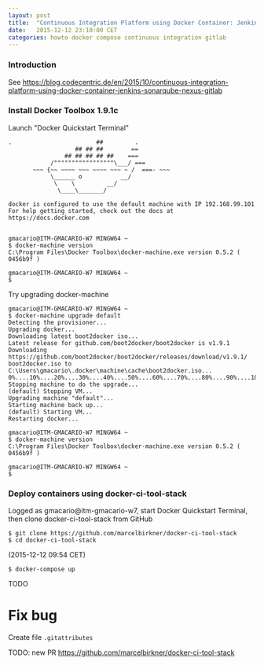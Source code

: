 ```yaml
---
layout: post
title:  "Continuous Integration Platform using Docker Container: Jenkins, SonarQube, Nexus, GitLab"
date:   2015-12-12 23:10:00 CET
categories: howto docker compose continuous integration gitlab
---
```


### Introduction

See <https://blog.codecentric.de/en/2015/10/continuous-integration-platform-using-docker-container-jenkins-sonarqube-nexus-gitlab>

### Install Docker Toolbox 1.9.1c

Launch "Docker Quickstart Terminal"

```
.                        ##         .
                   ## ## ##        ==
                ## ## ## ## ##    ===
            /"""""""""""""""""\___/ ===
       ~~~ {~~ ~~~~ ~~~ ~~~~ ~~~ ~ /  ===- ~~~
            \______ o           __/
             \    \         __/
              \____\_______/

docker is configured to use the default machine with IP 192.168.99.101
For help getting started, check out the docs at https://docs.docker.com


gmacario@ITM-GMACARIO-W7 MINGW64 ~
$ docker-machine version
C:\Program Files\Docker Toolbox\docker-machine.exe version 0.5.2 ( 0456b9f )

gmacario@ITM-GMACARIO-W7 MINGW64 ~
$
```

Try upgrading docker-machine

```
gmacario@ITM-GMACARIO-W7 MINGW64 ~
$ docker-machine upgrade default
Detecting the provisioner...
Upgrading docker...
Downloading latest boot2docker iso...
Latest release for github.com/boot2docker/boot2docker is v1.9.1
Downloading https://github.com/boot2docker/boot2docker/releases/download/v1.9.1/
boot2docker.iso to C:\Users\gmacario\.docker\machine\cache\boot2docker.iso...
0%....10%....20%....30%....40%....50%....60%....70%....80%....90%....100%
Stopping machine to do the upgrade...
(default) Stopping VM...
Upgrading machine "default"...
Starting machine back up...
(default) Starting VM...
Restarting docker...

gmacario@ITM-GMACARIO-W7 MINGW64 ~
$ docker-machine version
C:\Program Files\Docker Toolbox\docker-machine.exe version 0.5.2 ( 0456b9f )

gmacario@ITM-GMACARIO-W7 MINGW64 ~
$
```

### Deploy containers using docker-ci-tool-stack

Logged as gmacario@itm-gmacario-w7, start Docker Quickstart Terminal, then clone docker-ci-tool-stack from GitHub

```
$ git clone https://github.com/marcelbirkner/docker-ci-tool-stack
$ cd docker-ci-tool-stack
```

(2015-12-12 09:54 CET)

```
$ docker-compose up
```

TODO


# Fix bug

Create file `.gitattributes`

TODO: new PR <https://github.com/marcelbirkner/docker-ci-tool-stack>

<!-- EOF -->
